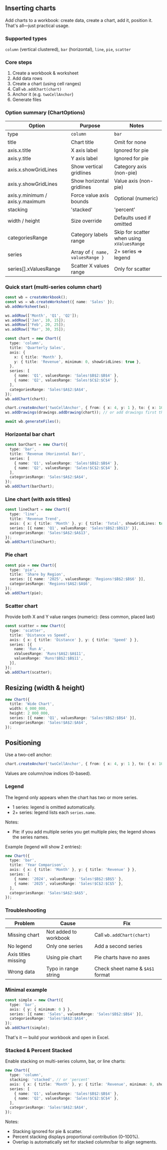 ## Inserting charts

Add charts to a workbook: create data, create a chart, add it, position it. That's all—just practical usage.

### Supported types
`column` (vertical clustered), `bar` (horizontal), `line`, `pie`, `scatter`

### Core steps
1. Create a workbook & worksheet
2. Add data rows
3. Create a chart (using cell ranges)
4. Call `wb.addChart(chart)`
5. Anchor it (e.g. `twoCellAnchor`)
6. Generate files

### Option summary (ChartOptions)
| Option | Purpose | Notes |
|--------|---------|-------|
| type | `column` | `bar` | `line` | `pie` | `scatter` | Defaults to `column` |
| title | Chart title | Omit for none |
| axis.x.title | X axis label | Ignored for pie |
| axis.y.title | Y axis label | Ignored for pie |
| axis.x.showGridLines | Show vertical gridlines | Category axis (non-pie) |
| axis.y.showGridLines | Show horizontal gridlines | Value axis (non-pie) |
| axis.y.minimum / axis.y.maximum | Force value axis bounds | Optional (numeric) |
| stacking | 'stacked' | 'percent' | Stacks series (column/bar/line) |
| width / height | Size override | Defaults used if omitted |
| categoriesRange | Category labels range | Skip for scatter when using `xValuesRange` |
| series | Array of `{ name, valuesRange }` | 2+ series => legend |
| series[].xValuesRange | Scatter X values range | Only for scatter |


### Quick start (multi‑series column chart)
```ts
const wb = createWorkbook();
const ws = wb.createWorksheet({ name: 'Sales' });
wb.addWorksheet(ws);

ws.addRow(['Month', 'Q1', 'Q2']);
ws.addRow(['Jan', 10, 15]);
ws.addRow(['Feb', 20, 25]);
ws.addRow(['Mar', 30, 35]);

const chart = new Chart({
  type: 'column',
  title: 'Quarterly Sales',
  axis: {
    x: { title: 'Month' },
    y: { title: 'Revenue', minimum: 0, showGridLines: true },
  },
  series: [
    { name: 'Q1', valuesRange: 'Sales!$B$2:$B$4' },
    { name: 'Q2', valuesRange: 'Sales!$C$2:$C$4' },
  ],
  categoriesRange: 'Sales!$A$2:$A$4',
});
wb.addChart(chart);

chart.createAnchor('twoCellAnchor', { from: { x: 4, y: 1 }, to: { x: 10, y: 16 } });
ws.addDrawings(drawings.addDrawing(chart)); // or add drawings first then the chart

await wb.generateFiles();
```

### Horizontal bar chart
```ts
const barChart = new Chart({
  type: 'bar',
  title: 'Revenue (Horizontal Bar)',
  series: [
    { name: 'Q1', valuesRange: 'Sales!$B$2:$B$4' },
    { name: 'Q2', valuesRange: 'Sales!$C$2:$C$4' },
  ],
  categoriesRange: 'Sales!$A$2:$A$4',
});
wb.addChart(barChart);
```

### Line chart (with axis titles)
```ts
const lineChart = new Chart({
  type: 'line',
  title: 'Revenue Trend',
  axis: { x: { title: 'Month' }, y: { title: 'Total', showGridLines: true } },
  series: [{ name: 'Q1', valuesRange: 'Sales!$B$2:$B$13' }],
  categoriesRange: 'Sales!$A$2:$A$13',
});
wb.addChart(lineChart);
```

### Pie chart
```ts
const pie = new Chart({
  type: 'pie',
  title: 'Share by Region',
  series: [{ name: '2025', valuesRange: 'Regions!$B$2:$B$6' }],
  categoriesRange: 'Regions!$A$2:$A$6',
});
wb.addChart(pie);
```

### Scatter chart
Provide both X and Y value ranges (numeric): (less common, placed last)
```ts
const scatter = new Chart({
  type: 'scatter',
  title: 'Distance vs Speed',
  axis: { x: { title: 'Distance' }, y: { title: 'Speed' } },
  series: [{
    name: 'Run A',
    xValuesRange: 'Runs!$A$2:$A$11',
    valuesRange: 'Runs!$B$2:$B$11',
  }],
});
wb.addChart(scatter);
```


## Resizing (width & height)
```ts
new Chart({
  title: 'Wide Chart',
  width: 6_000_000,
  height: 2_000_000,
  series: [{ name: 'Q1', valuesRange: 'Sales!$B$2:$B$4' }],
  categoriesRange: 'Sales!$A$2:$A$4',
});
```

## Positioning
Use a two-cell anchor:
```ts
chart.createAnchor('twoCellAnchor', { from: { x: 4, y: 1 }, to: { x: 10, y: 16 } });
```
Values are column/row indices (0-based).

### Legend
The legend only appears when the chart has two or more series.

- 1 series: legend is omitted automatically.
- 2+ series: legend lists each `series.name`.

Notes:
- Pie: if you add multiple series you get multiple pies; the legend shows the series names.

Example (legend will show 2 entries):
```ts
new Chart({
  type: 'bar',
  title: 'Year Comparison',
  axis: { x: { title: 'Month' }, y: { title: 'Revenue' } },
  series: [
    { name: '2024', valuesRange: 'Sales!$B$2:$B$5' },
    { name: '2025', valuesRange: 'Sales!$C$2:$C$5' },
  ],
  categoriesRange: 'Sales!$A$2:$A$5',
});
```

### Troubleshooting
| Problem | Cause | Fix |
|---------|-------|-----|
| Missing chart | Not added to workbook | Call `wb.addChart(chart)` |
| No legend | Only one series | Add a second series |
| Axis titles missing | Using pie chart | Pie charts have no axes |
| Wrong data | Typo in range string | Check sheet name & `$A$1` format |

### Minimal example
```ts
const simple = new Chart({
  type: 'bar',
  axis: { y: { minimum: 0 } },
  series: [{ name: 'Sales', valuesRange: 'Sales!$B$2:$B$4' }],
  categoriesRange: 'Sales!$A$2:$A$4',
});
wb.addChart(simple);
```

That's it — build your workbook and open in Excel.

### Stacked & Percent Stacked

Enable stacking on multi-series column, bar, or line charts:
```ts
new Chart({
  type: 'column',
  stacking: 'stacked', // or 'percent'
  axis: { x: { title: 'Month' }, y: { title: 'Revenue', minimum: 0, showGridLines: true } },
  series: [
    { name: 'Q1', valuesRange: 'Sales!$B$2:$B$4' },
    { name: 'Q2', valuesRange: 'Sales!$C$2:$C$4' },
  ],
  categoriesRange: 'Sales!$A$2:$A$4',
});
```

Notes:
- Stacking ignored for pie & scatter.
- Percent stacking displays proportional contribution (0–100%).
- Overlap is automatically set for stacked column/bar to align segments.
